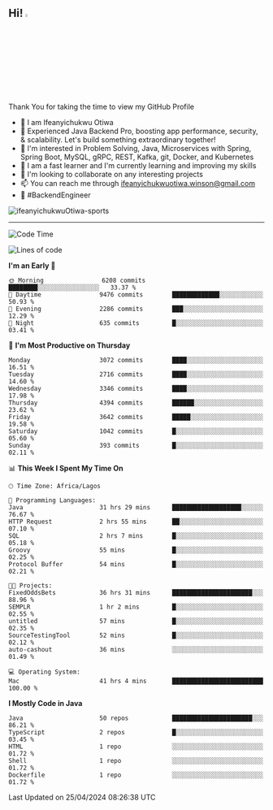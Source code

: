 <!-- BLOG-POST-LIST:START --><!-- BLOG-POST-LIST:END -->

## Hi! <img src="https://media.giphy.com/media/hvRJCLFzcasrR4ia7z/giphy.gif" width="4%"> 

Thank You for taking the time to view my GitHub Profile

- 👋 I am Ifeanyichukwu Otiwa
- 🚀 Experienced Java Backend Pro, boosting app performance, security, & scalability. Let's build something extraordinary together!
- 👀 I'm interested in Problem Solving, Java, Microservices with Spring, Spring Boot, MySQL, gRPC, REST, Kafka, git, Docker, and Kubernetes
- 🌱 I am a fast learner and I'm currently learning and improving my skills
- 💞️ I'm looking to collaborate on any interesting projects
- 📫 You can reach me through ifeanyichukwuotiwa.winson@gmail.com
- 🚀 #BackendEngineer

<p align="left" marginTop="10px"> <img src="https://komarev.com/ghpvc/?username=ifeanyichukwuOtiwa-sports&label=Profile%20views&color=0e75b6&style=for-the-badge" alt="ifeanyichukwuOtiwa-sports" /> </p>

***

<!--START_SECTION:waka-->
![Code Time](http://img.shields.io/badge/Code%20Time-2%2C450%20hrs%2046%20mins-blue)

![Lines of code](https://img.shields.io/badge/From%20Hello%20World%20I%27ve%20Written-5.0%20million%20lines%20of%20code-blue)

**I'm an Early 🐤** 

```text
🌞 Morning                6208 commits        ████████░░░░░░░░░░░░░░░░░   33.37 % 
🌆 Daytime                9476 commits        █████████████░░░░░░░░░░░░   50.93 % 
🌃 Evening                2286 commits        ███░░░░░░░░░░░░░░░░░░░░░░   12.29 % 
🌙 Night                  635 commits         █░░░░░░░░░░░░░░░░░░░░░░░░   03.41 % 
```
📅 **I'm Most Productive on Thursday** 

```text
Monday                   3072 commits        ████░░░░░░░░░░░░░░░░░░░░░   16.51 % 
Tuesday                  2716 commits        ████░░░░░░░░░░░░░░░░░░░░░   14.60 % 
Wednesday                3346 commits        ████░░░░░░░░░░░░░░░░░░░░░   17.98 % 
Thursday                 4394 commits        ██████░░░░░░░░░░░░░░░░░░░   23.62 % 
Friday                   3642 commits        █████░░░░░░░░░░░░░░░░░░░░   19.58 % 
Saturday                 1042 commits        █░░░░░░░░░░░░░░░░░░░░░░░░   05.60 % 
Sunday                   393 commits         █░░░░░░░░░░░░░░░░░░░░░░░░   02.11 % 
```


📊 **This Week I Spent My Time On** 

```text
🕑︎ Time Zone: Africa/Lagos

💬 Programming Languages: 
Java                     31 hrs 29 mins      ███████████████████░░░░░░   76.67 % 
HTTP Request             2 hrs 55 mins       ██░░░░░░░░░░░░░░░░░░░░░░░   07.10 % 
SQL                      2 hrs 7 mins        █░░░░░░░░░░░░░░░░░░░░░░░░   05.18 % 
Groovy                   55 mins             █░░░░░░░░░░░░░░░░░░░░░░░░   02.25 % 
Protocol Buffer          54 mins             █░░░░░░░░░░░░░░░░░░░░░░░░   02.21 % 

🐱‍💻 Projects: 
FixedOddsBets            36 hrs 31 mins      ██████████████████████░░░   88.96 % 
SEMPLR                   1 hr 2 mins         █░░░░░░░░░░░░░░░░░░░░░░░░   02.55 % 
untitled                 57 mins             █░░░░░░░░░░░░░░░░░░░░░░░░   02.35 % 
SourceTestingTool        52 mins             █░░░░░░░░░░░░░░░░░░░░░░░░   02.12 % 
auto-cashout             36 mins             ░░░░░░░░░░░░░░░░░░░░░░░░░   01.49 % 

💻 Operating System: 
Mac                      41 hrs 4 mins       █████████████████████████   100.00 % 
```

**I Mostly Code in Java** 

```text
Java                     50 repos            ██████████████████████░░░   86.21 % 
TypeScript               2 repos             █░░░░░░░░░░░░░░░░░░░░░░░░   03.45 % 
HTML                     1 repo              ░░░░░░░░░░░░░░░░░░░░░░░░░   01.72 % 
Shell                    1 repo              ░░░░░░░░░░░░░░░░░░░░░░░░░   01.72 % 
Dockerfile               1 repo              ░░░░░░░░░░░░░░░░░░░░░░░░░   01.72 % 
```




 Last Updated on 25/04/2024 08:26:38 UTC
<!--END_SECTION:waka-->

<!--
<p align="center">
![trophy](https://github-profile-trophy.vercel.app/?username=ifeanyichukwuOtiwa-sports&theme=onedark) (https://github.com/ryo-ma/github-profile-trophy)
</p>
-->

<!---
ifeanyi-otiwa/ifeanyi-otiwa is a ✨ special ✨ repository because its `README.md` (this file) appears on your GitHub profile.
You can click the Preview link to take a look at your changes.
--->
